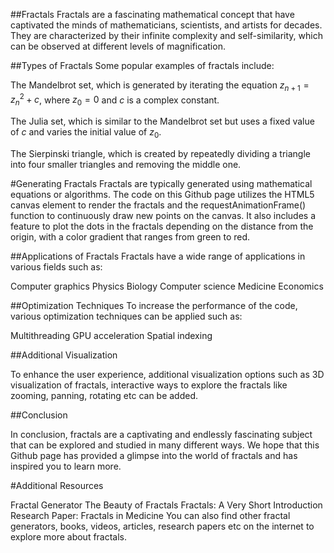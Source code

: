 ##Fractals
Fractals are a fascinating mathematical concept that have captivated the minds of mathematicians, scientists, and artists for decades. They are characterized by their infinite complexity and self-similarity, which can be observed at different levels of magnification.

##Types of Fractals
Some popular examples of fractals include:

The Mandelbrot set, which is generated by iterating the equation $z_{n+1} = z_n^2 + c$, where $z_0 = 0$ and $c$ is a complex constant.

The Julia set, which is similar to the Mandelbrot set but uses a fixed value of $c$ and varies the initial value of $z_0$.

The Sierpinski triangle, which is created by repeatedly dividing a triangle into four smaller triangles and removing the middle one.

#Generating Fractals
Fractals are typically generated using mathematical equations or algorithms. The code on this Github page utilizes the HTML5 canvas element to render the fractals and the requestAnimationFrame() function to continuously draw new points on the canvas. It also includes a feature to plot the dots in the fractals depending on the distance from the origin, with a color gradient that ranges from green to red.

##Applications of Fractals
Fractals have a wide range of applications in various fields such as:

Computer graphics
Physics
Biology
Computer science
Medicine
Economics

##Optimization Techniques
To increase the performance of the code, various optimization techniques can be applied such as:

Multithreading
GPU acceleration
Spatial indexing

##Additional Visualization

To enhance the user experience, additional visualization options such as 3D visualization of fractals, interactive ways to explore the fractals like zooming, panning, rotating etc can be added.

##Conclusion

In conclusion, fractals are a captivating and endlessly fascinating subject that can be explored and studied in many different ways. We hope that this Github page has provided a glimpse into the world of fractals and has inspired you to learn more.

#Additional Resources

Fractal Generator
The Beauty of Fractals
Fractals: A Very Short Introduction
Research Paper: Fractals in Medicine
You can also find other fractal generators, books, videos, articles, research papers etc on the internet to explore more about fractals.
